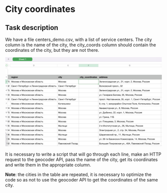 # City coordinates

## Task description

We have a file centers_demo.csv, with a list of service centers. The city column is the name of the city, the city_coords column should contain the coordinates of the city, but they are not there.

![screenshot.png](screenshot.png)

It is necessary to write a script that will go through each line, make an HTTP request to the geocoder API, pass the name of the city, get its coordinates and write them in the appropriate column.

**Note**: the cities in the table are repeated, it is necessary to optimize the code so as not to use the geocoder API to get the coordinates of the same city.